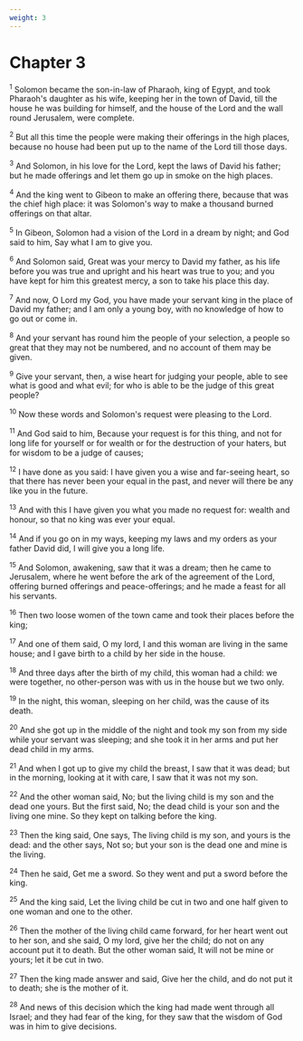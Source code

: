 ```yaml
---
weight: 3
---
```


# Chapter 3

<sup>1</sup> Solomon became the son-in-law of Pharaoh, king of Egypt, and took Pharaoh's daughter as his wife, keeping her in the town of David, till the house he was building for himself, and the house of the Lord and the wall round Jerusalem, were complete. 

<sup>2</sup> But all this time the people were making their offerings in the high places, because no house had been put up to the name of the Lord till those days. 

<sup>3</sup> And Solomon, in his love for the Lord, kept the laws of David his father; but he made offerings and let them go up in smoke on the high places. 

<sup>4</sup> And the king went to Gibeon to make an offering there, because that was the chief high place: it was Solomon's way to make a thousand burned offerings on that altar. 

<sup>5</sup> In Gibeon, Solomon had a vision of the Lord in a dream by night; and God said to him, Say what I am to give you. 

<sup>6</sup> And Solomon said, Great was your mercy to David my father, as his life before you was true and upright and his heart was true to you; and you have kept for him this greatest mercy, a son to take his place this day. 

<sup>7</sup> And now, O Lord my God, you have made your servant king in the place of David my father; and I am only a young boy, with no knowledge of how to go out or come in. 

<sup>8</sup> And your servant has round him the people of your selection, a people so great that they may not be numbered, and no account of them may be given. 

<sup>9</sup> Give your servant, then, a wise heart for judging your people, able to see what is good and what evil; for who is able to be the judge of this great people? 

<sup>10</sup> Now these words and Solomon's request were pleasing to the Lord. 

<sup>11</sup> And God said to him, Because your request is for this thing, and not for long life for yourself or for wealth or for the destruction of your haters, but for wisdom to be a judge of causes; 

<sup>12</sup> I have done as you said: I have given you a wise and far-seeing heart, so that there has never been your equal in the past, and never will there be any like you in the future. 

<sup>13</sup> And with this I have given you what you made no request for: wealth and honour, so that no king was ever your equal. 

<sup>14</sup> And if you go on in my ways, keeping my laws and my orders as your father David did, I will give you a long life. 

<sup>15</sup> And Solomon, awakening, saw that it was a dream; then he came to Jerusalem, where he went before the ark of the agreement of the Lord, offering burned offerings and peace-offerings; and he made a feast for all his servants. 

<sup>16</sup> Then two loose women of the town came and took their places before the king; 

<sup>17</sup> And one of them said, O my lord, I and this woman are living in the same house; and I gave birth to a child by her side in the house. 

<sup>18</sup> And three days after the birth of my child, this woman had a child: we were together, no other-person was with us in the house but we two only. 

<sup>19</sup> In the night, this woman, sleeping on her child, was the cause of its death. 

<sup>20</sup> And she got up in the middle of the night and took my son from my side while your servant was sleeping; and she took it in her arms and put her dead child in my arms. 

<sup>21</sup> And when I got up to give my child the breast, I saw that it was dead; but in the morning, looking at it with care, I saw that it was not my son. 

<sup>22</sup> And the other woman said, No; but the living child is my son and the dead one yours. But the first said, No; the dead child is your son and the living one mine. So they kept on talking before the king. 

<sup>23</sup> Then the king said, One says, The living child is my son, and yours is the dead: and the other says, Not so; but your son is the dead one and mine is the living. 

<sup>24</sup> Then he said, Get me a sword. So they went and put a sword before the king. 

<sup>25</sup> And the king said, Let the living child be cut in two and one half given to one woman and one to the other. 

<sup>26</sup> Then the mother of the living child came forward, for her heart went out to her son, and she said, O my lord, give her the child; do not on any account put it to death. But the other woman said, It will not be mine or yours; let it be cut in two. 

<sup>27</sup> Then the king made answer and said, Give her the child, and do not put it to death; she is the mother of it. 

<sup>28</sup> And news of this decision which the king had made went through all Israel; and they had fear of the king, for they saw that the wisdom of God was in him to give decisions. 


